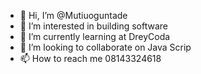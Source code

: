 - 👋 Hi, I’m @Mutiuoguntade
- 👀 I’m interested in building software
- 🌱 I’m currently learning at DreyCoda
- 💞️ I’m looking to collaborate on Java Scrip
- 📫 How to reach me 08143324618

<!---
Mutiuoguntade/Mutiuoguntade is a ✨ special ✨ repository because its `README.md` (this file) appears on your GitHub profile.
You can click the Preview link to take a look at your changes.
--->

